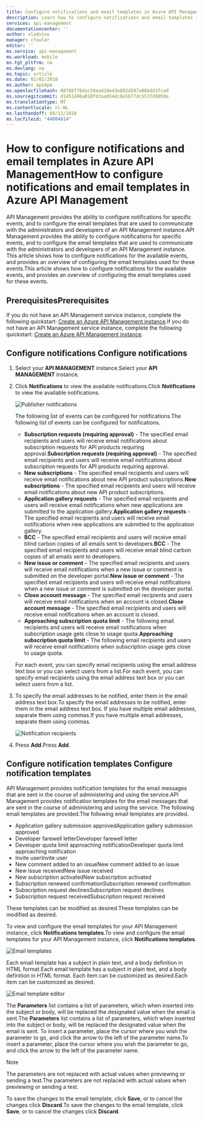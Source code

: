 ```yaml
---
title: Configure notifications and email templates in Azure API Management | Microsoft Docs
description: Learn how to configure notifications and email templates in Azure API Management.
services: api-management
documentationcenter: ''
author: vladvino
manager: cfowler
editor: ''
ms.service: api-management
ms.workload: mobile
ms.tgt_pltfrm: na
ms.devlang: na
ms.topic: article
ms.date: 02/02/2018
ms.author: apimpm
ms.openlocfilehash: 60788f76dac58ead10e43e892d587a86bdd3fcad
ms.sourcegitcommit: d1451406a010fd3aa854dc8e5b77dc5537d8050e
ms.translationtype: MT
ms.contentlocale: nl-NL
ms.lasthandoff: 09/13/2018
ms.locfileid: "44804614"
---
```

# <a name="how-to-configure-notifications-and-email-templates-in-azure-api-management"></a><span data-ttu-id="c7a15-103">How to configure notifications and email templates in Azure API Management</span><span class="sxs-lookup"><span data-stu-id="c7a15-103">How to configure notifications and email templates in Azure API Management</span></span>
<span data-ttu-id="c7a15-104">API Management provides the ability to configure notifications for specific events, and to configure the email templates that are used to communicate with the administrators and developers of an API Management instance.</span><span class="sxs-lookup"><span data-stu-id="c7a15-104">API Management provides the ability to configure notifications for specific events, and to configure the email templates that are used to communicate with the administrators and developers of an API Management instance.</span></span> <span data-ttu-id="c7a15-105">This article shows how to configure notifications for the available events, and provides an overview of configuring the email templates used for these events.</span><span class="sxs-lookup"><span data-stu-id="c7a15-105">This article shows how to configure notifications for the available events, and provides an overview of configuring the email templates used for these events.</span></span>

## <a name="prerequisites"></a><span data-ttu-id="c7a15-106">Prerequisites</span><span class="sxs-lookup"><span data-stu-id="c7a15-106">Prerequisites</span></span>

<span data-ttu-id="c7a15-107">If you do not have an API Management service instance, complete the following quickstart: [Create an Azure API Management instance](get-started-create-service-instance.md).</span><span class="sxs-lookup"><span data-stu-id="c7a15-107">If you do not have an API Management service instance, complete the following quickstart: [Create an Azure API Management instance](get-started-create-service-instance.md).</span></span>

## <span data-ttu-id="c7a15-108"><a name="publisher-notifications"> </a>Configure notifications</span><span class="sxs-lookup"><span data-stu-id="c7a15-108"><a name="publisher-notifications"> </a>Configure notifications</span></span>

1. <span data-ttu-id="c7a15-109">Select your **API MANAGEMENT** instance.</span><span class="sxs-lookup"><span data-stu-id="c7a15-109">Select your **API MANAGEMENT** instance.</span></span>
2. <span data-ttu-id="c7a15-110">Click **Notifications** to view the available notifications.</span><span class="sxs-lookup"><span data-stu-id="c7a15-110">Click **Notifications** to view the available notifications.</span></span>

    ![Publisher notifications][api-management-publisher-notifications]

    <span data-ttu-id="c7a15-112">The following list of events can be configured for notifications.</span><span class="sxs-lookup"><span data-stu-id="c7a15-112">The following list of events can be configured for notifications.</span></span>

    * <span data-ttu-id="c7a15-113">**Subscription requests (requiring approval)** - The specified email recipients and users will receive email notifications about subscription requests for API products requiring approval.</span><span class="sxs-lookup"><span data-stu-id="c7a15-113">**Subscription requests (requiring approval)** - The specified email recipients and users will receive email notifications about subscription requests for API products requiring approval.</span></span>
    * <span data-ttu-id="c7a15-114">**New subscriptions** - The specified email recipients and users will receive email notifications about new API product subscriptions.</span><span class="sxs-lookup"><span data-stu-id="c7a15-114">**New subscriptions** - The specified email recipients and users will receive email notifications about new API product subscriptions.</span></span>
    * <span data-ttu-id="c7a15-115">**Application gallery requests** - The specified email recipients and users will receive email notifications when new applications are submitted to the application gallery.</span><span class="sxs-lookup"><span data-stu-id="c7a15-115">**Application gallery requests** - The specified email recipients and users will receive email notifications when new applications are submitted to the application gallery.</span></span>
    * <span data-ttu-id="c7a15-116">**BCC** - The specified email recipients and users will receive email blind carbon copies of all emails sent to developers.</span><span class="sxs-lookup"><span data-stu-id="c7a15-116">**BCC** - The specified email recipients and users will receive email blind carbon copies of all emails sent to developers.</span></span>
    * <span data-ttu-id="c7a15-117">**New issue or comment** - The specified email recipients and users will receive email notifications when a new issue or comment is submitted on the developer portal.</span><span class="sxs-lookup"><span data-stu-id="c7a15-117">**New issue or comment** - The specified email recipients and users will receive email notifications when a new issue or comment is submitted on the developer portal.</span></span>
    * <span data-ttu-id="c7a15-118">**Close account message** - The specified email recipients and users will receive email notifications when an account is closed.</span><span class="sxs-lookup"><span data-stu-id="c7a15-118">**Close account message** - The specified email recipients and users will receive email notifications when an account is closed.</span></span>
    * <span data-ttu-id="c7a15-119">**Approaching subscription quota limit** - The following email recipients and users will receive email notifications when subscription usage gets close to usage quota.</span><span class="sxs-lookup"><span data-stu-id="c7a15-119">**Approaching subscription quota limit** - The following email recipients and users will receive email notifications when subscription usage gets close to usage quota.</span></span>

    <span data-ttu-id="c7a15-120">For each event, you can specify email recipients using the email address text box or you can select users from a list.</span><span class="sxs-lookup"><span data-stu-id="c7a15-120">For each event, you can specify email recipients using the email address text box or you can select users from a list.</span></span>

3. <span data-ttu-id="c7a15-121">To specify the email addresses to be notified, enter them in the email address text box.</span><span class="sxs-lookup"><span data-stu-id="c7a15-121">To specify the email addresses to be notified, enter them in the email address text box.</span></span> <span data-ttu-id="c7a15-122">If you have multiple email addresses, separate them using commas.</span><span class="sxs-lookup"><span data-stu-id="c7a15-122">If you have multiple email addresses, separate them using commas.</span></span>

    ![Notification recipients][api-management-email-addresses]
4. <span data-ttu-id="c7a15-124">Press **Add**.</span><span class="sxs-lookup"><span data-stu-id="c7a15-124">Press **Add**.</span></span>

## <span data-ttu-id="c7a15-125"><a name="email-templates"> </a>Configure notification templates</span><span class="sxs-lookup"><span data-stu-id="c7a15-125"><a name="email-templates"> </a>Configure notification templates</span></span>
<span data-ttu-id="c7a15-126">API Management provides notification templates for the email messages that are sent in the course of administering and using the service.</span><span class="sxs-lookup"><span data-stu-id="c7a15-126">API Management provides notification templates for the email messages that are sent in the course of administering and using the service.</span></span> <span data-ttu-id="c7a15-127">The following email templates are provided.</span><span class="sxs-lookup"><span data-stu-id="c7a15-127">The following email templates are provided.</span></span>

* <span data-ttu-id="c7a15-128">Application gallery submission approved</span><span class="sxs-lookup"><span data-stu-id="c7a15-128">Application gallery submission approved</span></span>
* <span data-ttu-id="c7a15-129">Developer farewell letter</span><span class="sxs-lookup"><span data-stu-id="c7a15-129">Developer farewell letter</span></span>
* <span data-ttu-id="c7a15-130">Developer quota limit approaching notification</span><span class="sxs-lookup"><span data-stu-id="c7a15-130">Developer quota limit approaching notification</span></span>
* <span data-ttu-id="c7a15-131">Invite user</span><span class="sxs-lookup"><span data-stu-id="c7a15-131">Invite user</span></span>
* <span data-ttu-id="c7a15-132">New comment added to an issue</span><span class="sxs-lookup"><span data-stu-id="c7a15-132">New comment added to an issue</span></span>
* <span data-ttu-id="c7a15-133">New issue received</span><span class="sxs-lookup"><span data-stu-id="c7a15-133">New issue received</span></span>
* <span data-ttu-id="c7a15-134">New subscription activated</span><span class="sxs-lookup"><span data-stu-id="c7a15-134">New subscription activated</span></span>
* <span data-ttu-id="c7a15-135">Subscription renewed confirmation</span><span class="sxs-lookup"><span data-stu-id="c7a15-135">Subscription renewed confirmation</span></span>
* <span data-ttu-id="c7a15-136">Subscription request declines</span><span class="sxs-lookup"><span data-stu-id="c7a15-136">Subscription request declines</span></span>
* <span data-ttu-id="c7a15-137">Subscription request received</span><span class="sxs-lookup"><span data-stu-id="c7a15-137">Subscription request received</span></span>

<span data-ttu-id="c7a15-138">These templates can be modified as desired.</span><span class="sxs-lookup"><span data-stu-id="c7a15-138">These templates can be modified as desired.</span></span>

<span data-ttu-id="c7a15-139">To view and configure the email templates for your API Management instance, click **Notifications templates**.</span><span class="sxs-lookup"><span data-stu-id="c7a15-139">To view and configure the email templates for your API Management instance, click **Notifications templates**.</span></span>

![Email templates][api-management-email-templates]

<span data-ttu-id="c7a15-141">Each email template has a subject in plain text, and a body definition in HTML format.</span><span class="sxs-lookup"><span data-stu-id="c7a15-141">Each email template has a subject in plain text, and a body definition in HTML format.</span></span> <span data-ttu-id="c7a15-142">Each item can be customized as desired.</span><span class="sxs-lookup"><span data-stu-id="c7a15-142">Each item can be customized as desired.</span></span>

![Email template editor][api-management-email-template]

<span data-ttu-id="c7a15-144">The **Parameters** list contains a list of parameters, which when inserted into the subject or body, will be replaced the designated value when the email is sent.</span><span class="sxs-lookup"><span data-stu-id="c7a15-144">The **Parameters** list contains a list of parameters, which when inserted into the subject or body, will be replaced the designated value when the email is sent.</span></span> <span data-ttu-id="c7a15-145">To insert a parameter, place the cursor where you wish the parameter to go, and click the arrow to the left of the parameter name.</span><span class="sxs-lookup"><span data-stu-id="c7a15-145">To insert a parameter, place the cursor where you wish the parameter to go, and click the arrow to the left of the parameter name.</span></span>

> [!NOTE] 
> <span data-ttu-id="c7a15-146">The parameters are not replaced with actual values when previewing or sending a test.</span><span class="sxs-lookup"><span data-stu-id="c7a15-146">The parameters are not replaced with actual values when previewing or sending a test.</span></span>

<span data-ttu-id="c7a15-147">To save the changes to the email template, click **Save**, or to cancel the changes click **Discard**.</span><span class="sxs-lookup"><span data-stu-id="c7a15-147">To save the changes to the email template, click **Save**, or to cancel the changes click **Discard**.</span></span>
 

[api-management-management-console]: ./media/api-management-howto-configure-notifications/api-management-management-console.png
[api-management-publisher-notifications]: ./media/api-management-howto-configure-notifications/api-management-publisher-notifications.png
[api-management-email-addresses]: ./media/api-management-howto-configure-notifications/api-management-email-addresses.png


[api-management-email-templates]: ./media/api-management-howto-configure-notifications/api-management-email-templates.png
[api-management-email-templates-list]: ./media/api-management-howto-configure-notifications/api-management-email-templates-list.png
[api-management-email-template]: ./media/api-management-howto-configure-notifications/api-management-email-template.png


[Configure publisher notifications]: #publisher-notifications
[Configure email templates]: #email-templates

[How to create and use groups]: api-management-howto-create-groups.md
[How to associate groups with developers]: api-management-howto-create-groups.md#associate-group-developer

[Get started with Azure API Management]: get-started-create-service-instance.md
[Create an API Management service instance]: get-started-create-service-instance.md
